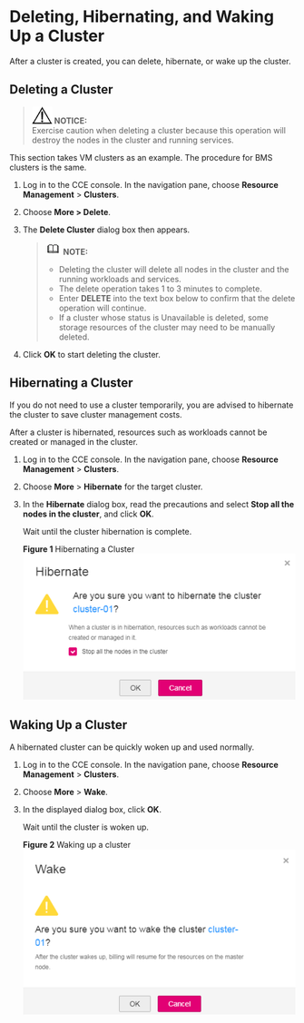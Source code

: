 # Deleting, Hibernating, and Waking Up a Cluster<a name="cce_01_0031"></a>

After a cluster is created, you can delete, hibernate, or wake up the cluster.

## Deleting a Cluster<a name="section186941617125315"></a>

>![](public_sys-resources/icon-notice.gif) **NOTICE:**   
>Exercise caution when deleting a cluster because this operation will destroy the nodes in the cluster and running services.  

This section takes VM clusters as an example. The procedure for BMS clusters is the same.

1.  Log in to the CCE console. In the navigation pane, choose  **Resource Management**  \>  **Clusters**.
2.  Choose  **More \> Delete**.
3.  The  **Delete Cluster**  dialog box then appears.

    >![](public_sys-resources/icon-note.gif) **NOTE:**   
    >-   Deleting the cluster will delete all nodes in the cluster and the running workloads and services.  
    >-   The delete operation takes 1 to 3 minutes to complete.  
    >-   Enter  **DELETE**  into the text box below to confirm that the delete operation will continue.  
    >-   If a cluster whose status is Unavailable is deleted, some storage resources of the cluster may need to be manually deleted.  

4.  Click  **OK**  to start deleting the cluster.

## Hibernating a Cluster<a name="section080654155210"></a>

If you do not need to use a cluster temporarily, you are advised to hibernate the cluster to save cluster management costs.

After a cluster is hibernated, resources such as workloads cannot be created or managed in the cluster.

1.  Log in to the CCE console. In the navigation pane, choose  **Resource Management**  \>  **Clusters**.
2.  Choose  **More**  \>  **Hibernate**  for the target cluster.
3.  In the  **Hibernate**  dialog box, read the precautions and select  **Stop all the nodes in the cluster**, and click  **OK**.

    Wait until the cluster hibernation is complete.

    **Figure  1**  Hibernating a Cluster<a name="fig27367109201"></a>  
    ![](figures/hibernating-a-cluster.png "hibernating-a-cluster")


## Waking Up a Cluster<a name="section35851974575"></a>

A hibernated cluster can be quickly woken up and used normally.

1.  Log in to the CCE console. In the navigation pane, choose  **Resource Management**  \>  **Clusters**.
2.  Choose  **More**  \>  **Wake**.
3.  In the displayed dialog box, click  **OK**.

    Wait until the cluster is woken up.

    **Figure  2**  Waking up a cluster<a name="fig15105161315251"></a>  
    ![](figures/waking-up-a-cluster.png "waking-up-a-cluster")


